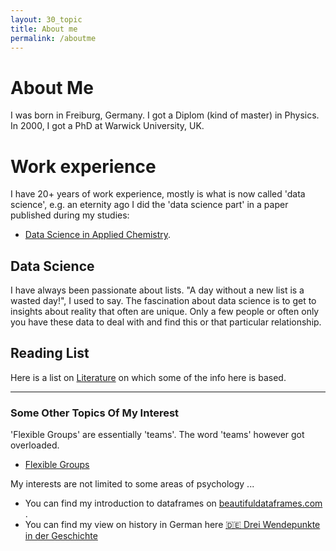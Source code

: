 ```yaml
---
layout: 30_topic
title: About me
permalink: /aboutme
---
```


# About Me

I was born in Freiburg, Germany. I got a Diplom (kind of master) in Physics. In 2000, I got a PhD at Warwick University, UK.

# Work experience

I have 20+ years of work experience, mostly is what is now called 'data science', e.g. an eternity ago I did the 'data science part' in a paper published during my studies:
- [Data Science in Applied Chemistry](https://doi.org/10.1002/(SICI)1099-128X(199709/10)11:5<403::AID-CEM485>3.0.CO;2-L). <br/>


## Data Science

I have always been passionate about lists. "A day without a new list is a wasted day!", I used to say. 
The fascination about data science is to get to insights about reality that often are unique. Only a few people or often only you have these data to deal with and find this or that particular relationship.


## Reading List

Here is a list on [Literature](references) on which some of the info here is based.


---

### Some Other Topics Of My Interest


'Flexible Groups' are essentially 'teams'. The word 'teams' however got overloaded.
- [Flexible Groups](flexible_groups)


My interests are not limited to some areas of psychology ...

- You can find my introduction to dataframes on [beautifuldataframes.com](https://beautifuldataframes.com) .
- You can find my view on history in German here [:de: Drei Wendepunkte in der Geschichte](history_de)

